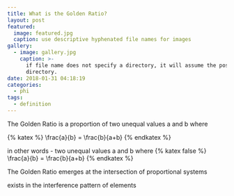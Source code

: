 ```yaml
---
title: What is the Golden Ratio?
layout: post
featured:
  image: featured.jpg
  caption: use descriptive hyphenated file names for images
gallery:
  - image: gallery.jpg
    caption: >-
      if file name does not specify a directory, it will assume the post
      directory.
date: 2018-01-31 04:18:19
categories:
  - phi
tags:
  - definition
---
```

The Golden Ratio is a proportion of two unequal values a and b where

{% katex %}
\frac{a}{b} = \frac{b}{a+b}
{% endkatex %}
<!-- more -->
in other words - two unequal values a and b where {% katex false %} \frac{a}{b} = \frac{b}{a+b} {% endkatex %}

The Golden Ratio emerges at the intersection of proportional systems

exists in the interference pattern of elements

